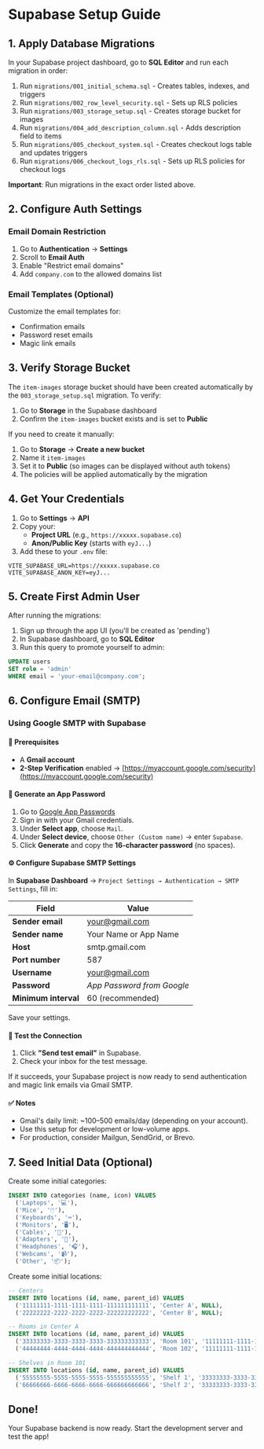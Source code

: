 # Supabase Setup Guide

## 1. Apply Database Migrations

In your Supabase project dashboard, go to **SQL Editor** and run each migration in order:

1. Run `migrations/001_initial_schema.sql` - Creates tables, indexes, and triggers
2. Run `migrations/002_row_level_security.sql` - Sets up RLS policies
3. Run `migrations/003_storage_setup.sql` - Creates storage bucket for images
4. Run `migrations/004_add_description_column.sql` - Adds description field to items
5. Run `migrations/005_checkout_system.sql` - Creates checkout logs table and updates triggers
6. Run `migrations/006_checkout_logs_rls.sql` - Sets up RLS policies for checkout logs

**Important**: Run migrations in the exact order listed above.

## 2. Configure Auth Settings

### Email Domain Restriction

1. Go to **Authentication** → **Settings**
2. Scroll to **Email Auth**
3. Enable "Restrict email domains"
4. Add `company.com` to the allowed domains list

### Email Templates (Optional)

Customize the email templates for:
- Confirmation emails
- Password reset emails
- Magic link emails

## 3. Verify Storage Bucket

The `item-images` storage bucket should have been created automatically by the `003_storage_setup.sql` migration. To verify:

1. Go to **Storage** in the Supabase dashboard
2. Confirm the `item-images` bucket exists and is set to **Public**

If you need to create it manually:
1. Go to **Storage** → **Create a new bucket**
2. Name it `item-images`
3. Set it to **Public** (so images can be displayed without auth tokens)
4. The policies will be applied automatically by the migration

## 4. Get Your Credentials

1. Go to **Settings** → **API**
2. Copy your:
   - **Project URL** (e.g., `https://xxxxx.supabase.co`)
   - **Anon/Public Key** (starts with `eyJ...`)
3. Add these to your `.env` file:

```env
VITE_SUPABASE_URL=https://xxxxx.supabase.co
VITE_SUPABASE_ANON_KEY=eyJ...
```

## 5. Create First Admin User

After running the migrations:

1. Sign up through the app UI (you'll be created as 'pending')
2. In Supabase dashboard, go to **SQL Editor**
3. Run this query to promote yourself to admin:

```sql
UPDATE users
SET role = 'admin'
WHERE email = 'your-email@company.com';
```

## 6. Configure Email (SMTP)

### Using Google SMTP with Supabase

#### 🔧 Prerequisites
- A **Gmail account**
- **2-Step Verification** enabled
  → [https://myaccount.google.com/security](https://myaccount.google.com/security)

#### 🔐 Generate an App Password

1. Go to [Google App Passwords](https://myaccount.google.com/apppasswords)
2. Sign in with your Gmail credentials.
3. Under **Select app**, choose `Mail`.
4. Under **Select device**, choose `Other (Custom name)` → enter `Supabase`.
5. Click **Generate** and copy the **16-character password** (no spaces).

#### ⚙️ Configure Supabase SMTP Settings

In **Supabase Dashboard** → `Project Settings → Authentication → SMTP Settings`, fill in:

| Field | Value |
|-------|--------|
| **Sender email** | your@gmail.com |
| **Sender name** | Your Name or App Name |
| **Host** | smtp.gmail.com |
| **Port number** | 587 |
| **Username** | your@gmail.com |
| **Password** | *App Password from Google* |
| **Minimum interval** | 60 (recommended) |

Save your settings.

#### 🧪 Test the Connection
1. Click **"Send test email"** in Supabase.
2. Check your inbox for the test message.

If it succeeds, your Supabase project is now ready to send authentication and magic link emails via Gmail SMTP.

#### ✅ Notes
- Gmail's daily limit: ~100–500 emails/day (depending on your account).
- Use this setup for development or low-volume apps.
- For production, consider Mailgun, SendGrid, or Brevo.

## 7. Seed Initial Data (Optional)

Create some initial categories:

```sql
INSERT INTO categories (name, icon) VALUES
  ('Laptops', '💻'),
  ('Mice', '🖱️'),
  ('Keyboards', '⌨️'),
  ('Monitors', '🖥️'),
  ('Cables', '🔌'),
  ('Adapters', '🔄'),
  ('Headphones', '🎧'),
  ('Webcams', '📹'),
  ('Other', '📦');
```

Create some initial locations:

```sql
-- Centers
INSERT INTO locations (id, name, parent_id) VALUES
  ('11111111-1111-1111-1111-111111111111', 'Center A', NULL),
  ('22222222-2222-2222-2222-222222222222', 'Center B', NULL);

-- Rooms in Center A
INSERT INTO locations (id, name, parent_id) VALUES
  ('33333333-3333-3333-3333-333333333333', 'Room 101', '11111111-1111-1111-1111-111111111111'),
  ('44444444-4444-4444-4444-444444444444', 'Room 102', '11111111-1111-1111-1111-111111111111');

-- Shelves in Room 101
INSERT INTO locations (id, name, parent_id) VALUES
  ('55555555-5555-5555-5555-555555555555', 'Shelf 1', '33333333-3333-3333-3333-333333333333'),
  ('66666666-6666-6666-6666-666666666666', 'Shelf 2', '33333333-3333-3333-3333-333333333333');
```

## Done!

Your Supabase backend is now ready. Start the development server and test the app!
